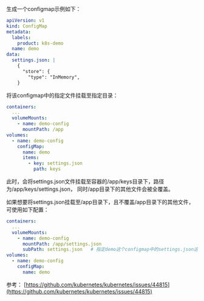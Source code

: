 生成一个configmap示例如下： 

```YAML
apiVersion: v1
kind: ConfigMap
metadata:
  labels:
    product: k8s-demo
  name: demo
data:
  settings.json: |
    {
      "store": {
        "type": "InMemory",
    }
```

将该configmap中的指定文件挂载至指定目录： 

```YAML
containers:
  ...
  volumeMounts:
    - name: demo-config
      mountPath: /app
volumes:
  - name: demo-config
    configMap:
      name: demo
      items:
        - key: settings.json
          path: keys
```

此时，会将settings.json文件挂载至容器的/app/keys目录下，路径为/app/keys/settings.json， 同时/app目录下的其他文件会被全覆盖。



如果想要将settings.json挂载至/app目录下，且不覆盖/app目录下的其他文件，可使用如下配置： 

```YAML
containers:
  ...
  volumeMounts:
    - name: demo-config
      mountPath: /app/settings.json
      subPath: settings.json   # 指定demo这个configmap中的settings.json这个key挂载到/app目录下，名为settings.json
volumes:
  - name: demo-config
    configMap:
      name: demo

```



参考： [https://github.com/kubernetes/kubernetes/issues/44815](https://github.com/kubernetes/kubernetes/issues/44815)